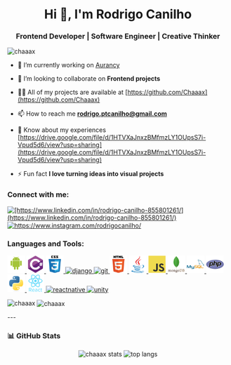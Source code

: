 <h1 align="center">Hi 👋, I'm Rodrigo Canilho</h1>
<h3 align="center">Frontend Developer | Software Engineer | Creative Thinker</h3>

<p align="left"> <img src="https://komarev.com/ghpvc/?username=chaaax&label=Profile%20views&color=0e75b6&style=flat" alt="chaaax" /> </p>

- 🔭 I’m currently working on [Aurancy](https://github.com/Chaaax/Aurancy)

- 👯 I’m looking to collaborate on **Frontend projects**

- 👨‍💻 All of my projects are available at [https://github.com/Chaaax](https://github.com/Chaaax)

- 📫 How to reach me **rodrigo.ptcanilho@gmail.com**

- 📄 Know about my experiences [https://drive.google.com/file/d/1HTVXaJnxzBMfmzLY1OUpsS7i-Vpud5d6/view?usp=sharing](https://drive.google.com/file/d/1HTVXaJnxzBMfmzLY1OUpsS7i-Vpud5d6/view?usp=sharing)

- ⚡ Fun fact **I love turning ideas into visual projects**

<h3 align="left">Connect with me:</h3>
<p align="left">
<a href="https://linkedin.com/in/https://www.linkedin.com/in/rodrigo-canilho-855801261/" target="blank"><img align="center" src="https://raw.githubusercontent.com/rahuldkjain/github-profile-readme-generator/master/src/images/icons/Social/linked-in-alt.svg" alt="[https://www.linkedin.com/in/rodrigo-canilho-855801261/](https://www.linkedin.com/in/rodrigo-canilho-855801261/)" height="30" width="40" /></a>
<a href="https://instagram.com/https://www.instagram.com/rodrigocanilho/" target="blank"><img align="center" src="https://raw.githubusercontent.com/rahuldkjain/github-profile-readme-generator/master/src/images/icons/Social/instagram.svg" alt="https://www.instagram.com/rodrigocanilho/" height="30" width="40" /></a>
</p>

<h3 align="left">Languages and Tools:</h3>
<p align="left"> <a href="https://developer.android.com" target="_blank" rel="noreferrer"> <img src="https://raw.githubusercontent.com/devicons/devicon/master/icons/android/android-original-wordmark.svg" alt="android" width="40" height="40"/> </a> <a href="https://www.w3schools.com/cs/" target="_blank" rel="noreferrer"> <img src="https://raw.githubusercontent.com/devicons/devicon/master/icons/csharp/csharp-original.svg" alt="csharp" width="40" height="40"/> </a> <a href="https://www.w3schools.com/css/" target="_blank" rel="noreferrer"> <img src="https://raw.githubusercontent.com/devicons/devicon/master/icons/css3/css3-original-wordmark.svg" alt="css3" width="40" height="40"/> </a> <a href="https://www.djangoproject.com/" target="_blank" rel="noreferrer"> <img src="https://cdn.worldvectorlogo.com/logos/django.svg" alt="django" width="40" height="40"/> </a> <a href="https://git-scm.com/" target="_blank" rel="noreferrer"> <img src="https://www.vectorlogo.zone/logos/git-scm/git-scm-icon.svg" alt="git" width="40" height="40"/> </a> <a href="https://www.w3.org/html/" target="_blank" rel="noreferrer"> <img src="https://raw.githubusercontent.com/devicons/devicon/master/icons/html5/html5-original-wordmark.svg" alt="html5" width="40" height="40"/> </a> <a href="https://www.java.com" target="_blank" rel="noreferrer"> <img src="https://raw.githubusercontent.com/devicons/devicon/master/icons/java/java-original.svg" alt="java" width="40" height="40"/> </a> <a href="https://developer.mozilla.org/en-US/docs/Web/JavaScript" target="_blank" rel="noreferrer"> <img src="https://raw.githubusercontent.com/devicons/devicon/master/icons/javascript/javascript-original.svg" alt="javascript" width="40" height="40"/> </a> <a href="https://www.mongodb.com/" target="_blank" rel="noreferrer"> <img src="https://raw.githubusercontent.com/devicons/devicon/master/icons/mongodb/mongodb-original-wordmark.svg" alt="mongodb" width="40" height="40"/> </a> <a href="https://www.mysql.com/" target="_blank" rel="noreferrer"> <img src="https://raw.githubusercontent.com/devicons/devicon/master/icons/mysql/mysql-original-wordmark.svg" alt="mysql" width="40" height="40"/> </a> <a href="https://www.php.net" target="_blank" rel="noreferrer"> <img src="https://raw.githubusercontent.com/devicons/devicon/master/icons/php/php-original.svg" alt="php" width="40" height="40"/> </a> <a href="https://www.python.org" target="_blank" rel="noreferrer"> <img src="https://raw.githubusercontent.com/devicons/devicon/master/icons/python/python-original.svg" alt="python" width="40" height="40"/> </a> <a href="https://reactjs.org/" target="_blank" rel="noreferrer"> <img src="https://raw.githubusercontent.com/devicons/devicon/master/icons/react/react-original-wordmark.svg" alt="react" width="40" height="40"/> </a> <a href="https://reactnative.dev/" target="_blank" rel="noreferrer"> <img src="https://reactnative.dev/img/header_logo.svg" alt="reactnative" width="40" height="40"/> </a> <a href="https://unity.com/" target="_blank" rel="noreferrer"> <img src="https://www.vectorlogo.zone/logos/unity3d/unity3d-icon.svg" alt="unity" width="40" height="40"/> </a> </p>

<p><img align="left" src="https://github-readme-stats.vercel.app/api/top-langs?username=chaaax&show_icons=true&locale=en&layout=compact" alt="chaaax" /></p>

<p>&nbsp;<img align="center" src="https://github-readme-stats.vercel.app/api?username=chaaax&show_icons=true&locale=en" alt="chaaax" /></p>
---

<h3 align="left">📊 GitHub Stats</h3>
<p align="center">
  <img src="https://github-readme-stats.vercel.app/api?username=chaaax&show_icons=true&locale=en" alt="chaaax stats" />
  <img src="https://github-readme-stats.vercel.app/api/top-langs?username=chaaax&show_icons=true&locale=en&layout=compact" alt="top langs" />
</p>



